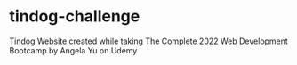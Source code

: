 # tindog-challenge
Tindog Website created while taking The Complete 2022 Web Development Bootcamp by Angela Yu on Udemy
